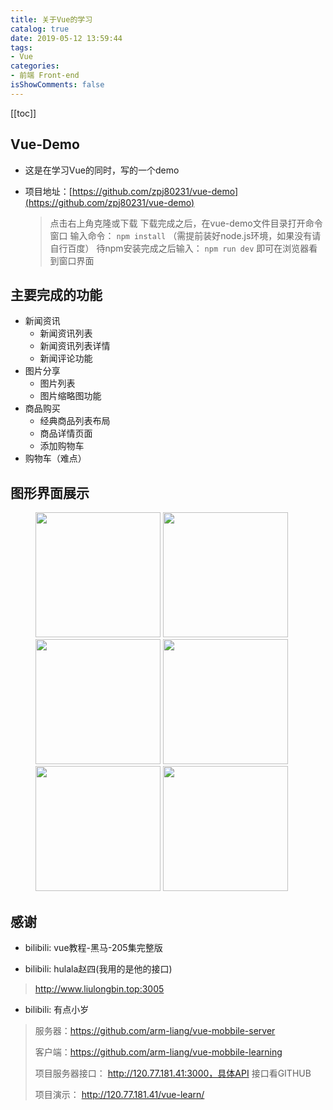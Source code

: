 ```yaml
---
title: 关于Vue的学习
catalog: true
date: 2019-05-12 13:59:44
tags: 
- Vue
categories:
- 前端 Front-end
isShowComments: false
---
```


<Boxx/>

[[toc]]

## Vue-Demo

- 这是在学习Vue的同时，写的一个demo
- 项目地址：[https://github.com/zpj80231/vue-demo](https://github.com/zpj80231/vue-demo)

  > 点击右上角克隆或下载
  > 下载完成之后，在vue-demo文件目录打开命令窗口
  > 输入命令： `npm install` （需提前装好node.js环境，如果没有请自行百度）
  > 待npm安装完成之后输入： `npm run dev` 即可在浏览器看到窗口界面

## 主要完成的功能
- 新闻资讯
     - 新闻资讯列表
     - 新闻资讯列表详情
     - 新闻评论功能
- 图片分享
     - 图片列表
     - 图片缩略图功能
- 商品购买
     - 经典商品列表布局
     - 商品详情页面
     - 添加购物车
- 购物车（难点）

## 图形界面展示
<figure class="third">
    <img src="/zlhyblog/img/frontend/vuedemo/1.png" width='200px'>
    <img src="/zlhyblog/img/frontend/vuedemo/2.png" width='200px'>
    <img src="/zlhyblog/img/frontend/vuedemo/3.png" width='200px'>
    <img src="/zlhyblog/img/frontend/vuedemo/4.png" width='200px'>
    <img src="/zlhyblog/img/frontend/vuedemo/5.png" width='200px'>
    <img src="/zlhyblog/img/frontend/vuedemo/6.png" width='200px'>
</figure>


## 感谢

- bilibili: vue教程-黑马-205集完整版

- bilibili: hulala赵四(我用的是他的接口)
  
> http://www.liulongbin.top:3005

- bilibili: 有点小岁
> 服务器：https://github.com/arm-liang/vue-mobbile-server
> 
> 客户端：https://github.com/arm-liang/vue-mobbile-learning
> 
> 项目服务器接口： http://120.77.181.41:3000，具体API 接口看GITHUB
> 
> 项目演示： http://120.77.181.41/vue-learn/

